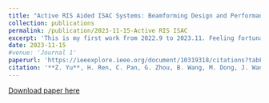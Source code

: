 ```yaml
---
title: "Active RIS Aided ISAC Systems: Beamforming Design and Performance Analysis"
collection: publications
permalink: /publication/2023-11-15-Active RIS ISAC
excerpt: 'This is my first work from 2022.9 to 2023.11. Feeling fortunate to be accepted by IEEE TCOM. Hopefully, you find it intriguing to some extent!'
date: 2023-11-15
#venue: 'Journal 1'
paperurl: 'https://ieeexplore.ieee.org/document/10319318/citations?tabFilter=papers#citations'
citation: '**Z. Yu**, H. Ren, C. Pan, G. Zhou, B. Wang, M. Dong, J. Wang "Active RIS Aided ISAC Systems: Beamforming Design and Performance Analysis," in IEEE Transactions on Communications, vol. 72, no. 3, pp. 1578-1595, March 2024, doi: 10.1109/TCOMM.2023.3332856.'
---
```


[Download paper here](http://academicpages.github.io/files/Active_RIS-Aided_ISAC_Systems_Beamforming_Design_and_Performance_Analysis.pdf)
